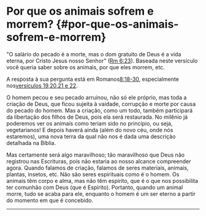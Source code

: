# Por que os animais sofrem e morrem? {#por-que-os-animais-sofrem-e-morrem}

&quot;O salário do pecado é a morte, mas o dom gratuito de Deus é a vida eterna, por Cristo Jesus nosso Senhor&quot; ([Rm 6:23](http://bibliaonline.com.br/acf/rm/6/23)). Baseada neste versículo você queria saber sobre os animais, por que eles morrem, etc.

A resposta à sua pergunta está em Romanos[8:18-30](http://bibliaonline.com.br/acf/rm/8/18-30), especialmente nos[versículos 19,20,21 e 22](http://bibliaonline.com.br/acf/rm/8/19,20,21,22).

O homem pecou e seu pecado arruinou, não só ele próprio, mas toda a criação de Deus, que ficou sujeita à vaidade, corrupção e morte por causa do pecado do homem. Mas a criação, como um todo, também participará da libertação dos filhos de Deus, pois ela será restaurada. No milênio já poderemos ver os animais como teriam sido no princípio, ou seja, vegetarianos! E depois haverá ainda (além do novo céu, onde nós estaremos), uma nova terra da qual não nos é dada uma descrição detalhada na Bíblia.

Mas certamente será algo maravilhoso; tão maravilhoso que Deus não registrou nas Escrituras, pois não estaria ao nosso alcance compreender agora. Quando falamos de criação, falamos de seres materiais, animais, plantas, insetos, etc. Não são seres espirituais como é o homem. Os animais têm corpo e alma, mas não têm espírito, que é o que nos possibilita ter comunhão com Deus (que é Espírito). Portanto, quando um animal morre, tudo se acaba para ele, enquanto o homem é um ser eterno a partir do momento em que é concebido.

*****